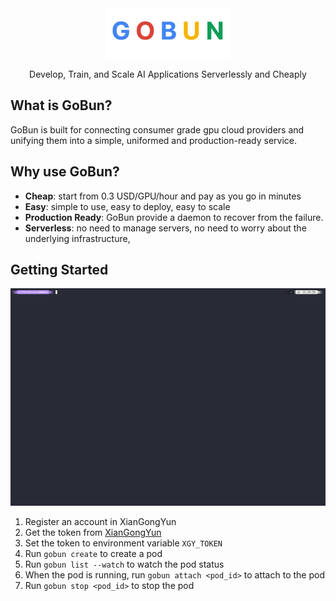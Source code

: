 <div align="center">
    <img src="https://github.com/funstory-ai/gobun/blob/main/assets/uglylogo.png?raw=true" alt="GoBun Logo" width="200">
  <p>Develop, Train, and Scale AI Applications Serverlessly and Cheaply</p>
</div>

## What is GoBun?

GoBun is built for connecting consumer grade gpu cloud providers and unifying them into a simple, uniformed and production-ready service.

## Why use GoBun?

- **Cheap**: start from 0.3 USD/GPU/hour and pay as you go in minutes
- **Easy**: simple to use, easy to deploy, easy to scale
- **Production Ready**: GoBun provide a daemon to recover from the failure.
- **Serverless**: no need to manage servers, no need to worry about the underlying infrastructure, 

## Getting Started

![gif](https://github.com/funstory-ai/gobun/blob/main/assets/demo.gif?raw=true)

1. Register an account in XianGongYun
2. Get the token from [XianGongYun](https://www.xiangongyun.com/console/user/accesstoken)
3. Set the token to environment variable `XGY_TOKEN`
4. Run `gobun create` to create a pod
5. Run `gobun list --watch` to watch the pod status
6. When the pod is running, run `gobun attach <pod_id>` to attach to the pod
7. Run `gobun stop <pod_id>` to stop the pod



